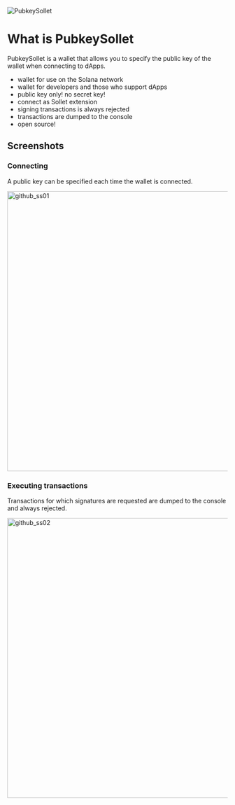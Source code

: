 ![PubkeySollet](https://user-images.githubusercontent.com/98769788/211181344-273e33e4-6c08-462a-b1a8-405b306dd37d.svg)

# What is PubkeySollet
PubkeySollet is a wallet that allows you to specify the public key of the wallet when connecting to dApps.

- wallet for use on the Solana network
- wallet for developers and those who support dApps
- public key only! no secret key!
- connect as Sollet extension
- signing transactions is always rejected
- transactions are dumped to the console
- open source!

## Screenshots
### Connecting
A public key can be specified each time the wallet is connected.

<img width="640" alt="github_ss01" src="https://user-images.githubusercontent.com/98769788/211181474-1a12425c-7a3a-464e-a7a2-3caabec1ef00.png">

### Executing transactions
Transactions for which signatures are requested are dumped to the console and always rejected.

<img width="640" alt="github_ss02" src="https://user-images.githubusercontent.com/98769788/211181512-b7796445-0b5e-4f61-81a6-eb12b704cb1a.png">
